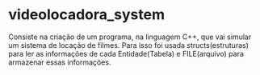 # videolocadora_system
Consiste na criação de um programa, na linguagem C++, que vai simular um sistema de locação de filmes. Para isso foi usada structs(estruturas) para ler as informações de cada Entidade(Tabela) e FILE(arquivo) para armazenar essas informações. 
